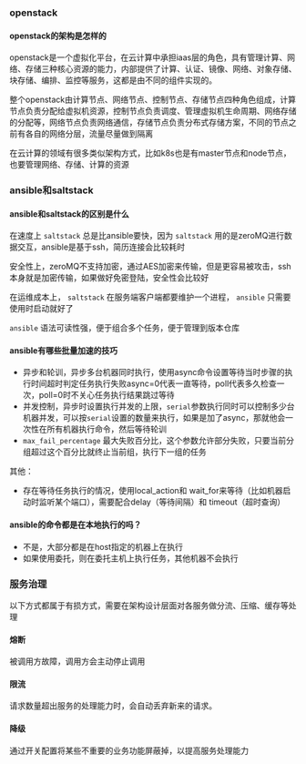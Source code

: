 ### openstack

#### openstack的架构是怎样的

openstack是一个虚拟化平台，在云计算中承担iaas层的角色，具有管理计算、网络、存储三种核心资源的能力，内部提供了计算、认证、镜像、网络、对象存储、块存储、编排、监控等服务，这都是由不同的组件实现的。

整个openstack由计算节点、网络节点、控制节点、存储节点四种角色组成，计算节点负责分配给虚拟机资源，控制节点负责调度、管理虚拟机生命周期、网络存储的分配等，网络节点负责网络通信，存储节点负责分布式存储方案，不同的节点之前有各自的网络分层，流量尽量做到隔离

在云计算的领域有很多类似架构方式，比如k8s也是有master节点和node节点，也要管理网络、存储、计算的资源

### ansible和saltstack

#### ansible和saltstack的区别是什么

在速度上 `saltstack` 总是比ansible要快，因为 `saltstack` 用的是zeroMQ进行数据交互，ansible是基于ssh，简历连接会比较耗时

安全性上，zeroMQ不支持加密，通过AES加密来传输，但是更容易被攻击，ssh本身就是加密传输，如果做好免密登陆，安全性会比较好

在运维成本上， `saltstack` 在服务端客户端都要维护一个进程， `ansible` 只需要使用时启动就好了

`ansible` 语法可读性强，便于组合多个任务，便于管理到版本仓库

#### ansible有哪些批量加速的技巧

* 异步和轮训，异步多台机器同时执行，使用async命令设置等待当时步骤的执行时间超时判定任务执行失败async=0代表一直等待，poll代表多久检查一次，poll=0时不关心任务执行结果跳过等待
* 并发控制，异步时设置执行并发的上限，`serial`参数执行同时可以控制多少台机器并发，可以按`serial`设置的数量来执行，如果是加了async，那就他会一次性在所有机器执行命令，然后等待轮训
* `max_fail_percentage` 最大失败百分比，这个参数允许部分失败，只要当前分组超过这个百分比就终止当前组，执行下一组的任务

其他：

* 存在等待任务执行的情况，使用local_action和 wait_for来等待（比如机器启动时监听某个端口），需要配合delay（等待间隔）和 timeout（超时查询）

#### ansible的命令都是在本地执行的吗？

* 不是，大部分都是在host指定的机器上在执行
* 如果使用委托，则在委托主机上执行任务，其他机器不会执行

### 服务治理

以下方式都属于有损方式，需要在架构设计层面对各服务做分流、压缩、缓存等处理

#### 熔断

被调用方故障，调用方会主动停止调用

#### 限流

请求数量超出服务的处理能力时，会自动丢弃新来的请求。

#### 降级

通过开关配置将某些不重要的业务功能屏蔽掉，以提高服务处理能力
